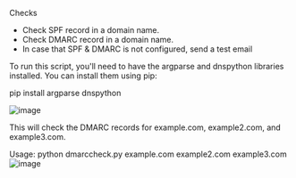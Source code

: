 



Checks
- Check SPF record in a domain name.
- Check DMARC record in a domain name.
- In case that SPF & DMARC is not configured, send a test email

To run this script, you'll need to have the argparse and dnspython libraries installed. You can install them using pip:

pip install argparse dnspython

![image](https://github.com/iamsurve/dmarcheck/assets/75905952/b041ce93-a032-4d85-a36f-e1690942c749)

This will check the DMARC records for example.com, example2.com, and example3.com.

Usage:
python dmarccheck.py example.com example2.com example3.com
![image](https://github.com/iamsurve/dmarcheck/assets/75905952/01de9392-fa05-40ea-8249-3aac13ff7e44)



